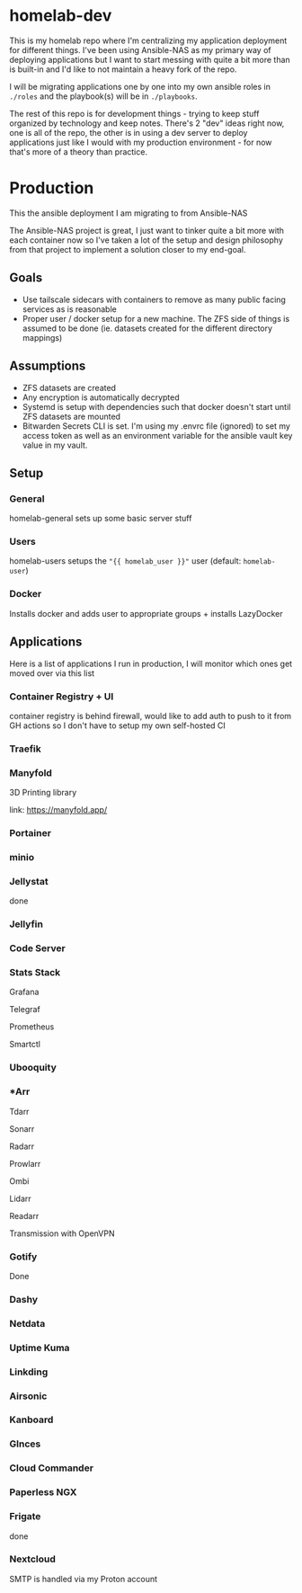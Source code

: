 # homelab-dev

This is my homelab repo where I'm centralizing my application deployment for different things.
I've been using Ansible-NAS as my primary way of deploying applications but I want to start messing with quite a bit more than is built-in and I'd like to not maintain a heavy fork of the repo.

I will be migrating applications one by one into my own ansible roles in `./roles` and the playbook(s) will be in `./playbooks`.

The rest of this repo is for development things - trying to keep stuff organized by technology and keep notes. There's 2 "dev" ideas right now, one is all of the repo, the other is in using a dev server to deploy applications just like I would with my production environment - for now that's more of a theory than practice.

# Production

This the ansible deployment I am migrating to from Ansible-NAS

The Ansible-NAS project is great, I just want to tinker quite a bit more with each container now so I've taken a lot of the setup and design philosophy from that project to implement a solution closer to my end-goal.

## Goals

- Use tailscale sidecars with containers to remove as many public facing services as is reasonable
- Proper user / docker setup for a new machine. The ZFS side of things is assumed to be done (ie. datasets created for the different directory mappings)

## Assumptions

- ZFS datasets are created
- Any encryption is automatically decrypted
- Systemd is setup with dependencies such that docker doesn't start until ZFS datasets are mounted
- Bitwarden Secrets CLI is set. I'm using my .envrc file (ignored) to set my access token as well as an environment variable for the ansible vault key value in my vault.

## Setup

### General

homelab-general sets up some basic server stuff

### Users

homelab-users setups the `"{{ homelab_user }}"` user (default: `homelab-user`)

### Docker

Installs docker and adds user to appropriate groups + installs LazyDocker

## Applications

Here is a list of applications I run in production, I will monitor which ones get moved over via this list

### Container Registry + UI

container registry is behind firewall, would like to add auth to push to it from GH actions so I don't have to setup my own self-hosted CI

### Traefik

### Manyfold

3D Printing library

link: https://manyfold.app/

### Portainer

### minio

### Jellystat

done

### Jellyfin

### Code Server

### Stats Stack

Grafana

Telegraf

Prometheus

Smartctl

### Ubooquity

### *Arr

Tdarr

Sonarr

Radarr

Prowlarr

Ombi

Lidarr

Readarr

Transmission with OpenVPN

### Gotify

Done

### Dashy

### Netdata

### Uptime Kuma

### Linkding

### Airsonic

### Kanboard

### Glnces

### Cloud Commander

### Paperless NGX

### Frigate

done

### Nextcloud

SMTP is handled via my Proton account
